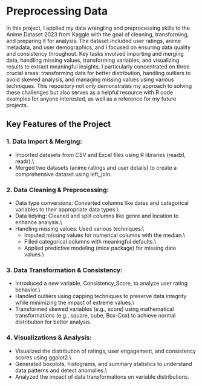 # Preprocessing Data
In this project, I applied my data wrangling and preprocessing skills to the Anime Dataset 2023 from Kaggle with the goal of cleaning, transforming, and preparing it for analysis. The dataset included user ratings, anime metadata, and user demographics, and I focused on ensuring data quality and consistency throughout. Key tasks involved importing and merging data, handling missing values, transforming variables, and visualizing results to extract meaningful insights. I particularly concentrated on three crucial areas: transforming data for better distribution, handling outliers to avoid skewed analysis, and managing missing values using various techniques. This repository not only demonstrates my approach to solving these challenges but also serves as a helpful resource with R code examples for anyone interested, as well as a reference for my future projects.

## Key Features of the Project
### 1. Data Import & Merging:
- Imported datasets from CSV and Excel files using R libraries (readxl, readr).\
- Merged two datasets (anime ratings and user details) to create a comprehensive dataset using left_join.

### 2. Data Cleaning & Preprocessing:
- Data type conversions: Converted columns like dates and categorical variables to their appropriate data types.\
- Data tidying: Cleaned and split columns like genre and location to enhance analysis.\
- Handling missing values: Used various techniques:\
  + Imputed missing values for numerical columns with the median.\
  + Filled categorical columns with meaningful defaults.\
  + Applied predictive modeling (mice package) for missing date values.\

### 3. Data Transformation & Consistency:
- Introduced a new variable, Consistency_Score, to analyze user rating behavior.\
- Handled outliers using capping techniques to preserve data integrity while minimizing the impact of extreme values.\
- Transformed skewed variables (e.g., score) using mathematical transformations (e.g., square, cube, Box-Cox) to achieve normal distribution for better analysis.

### 4. Visualizations & Analysis:
- Visualized the distribution of ratings, user engagement, and consistency scores using ggplot2.\
- Generated boxplots, histograms, and summary statistics to understand data patterns and detect anomalies.\
- Analyzed the impact of data transformations on variable distributions.

